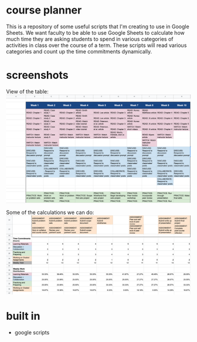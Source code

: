 # course planner

This is a repository of some useful scripts that I'm creating to use in Google Sheets. 
We want faculty to be able to use Google Sheets to calculate how much time they are asking students to spend in various categories of activities in class over the course of a term.  These scripts will read various categories and count up the time commitments dynamically. 

# screenshots
View of the table:
![table view](https://github.com/larsz-o/course-planning-guide-google-sheets-scripts/blob/master/screenshots/table.png)

Some of the calculations we can do:
![calculations](https://github.com/larsz-o/course-planning-guide-google-sheets-scripts/blob/master/screenshots/calcs.png)

# built in
* google scripts 
